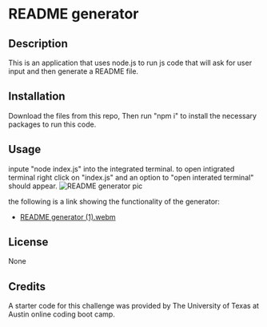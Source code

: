 # README generator

## Description
This is an application that uses node.js to run js code that will ask for user input and then generate a README file.

## Installation
Download the files from this repo, Then run "npm i" to install the necessary packages to run this code.

## Usage
inpute "node index.js" into the integrated terminal. to open intigrated terminal right click on "index.js" and an option to "open interated terminal" should appear.
![README generator pic](https://github.com/CortezT/README-Generator/assets/126823522/d454f9f2-e8ab-43d9-8066-242b9194b2b8)

the following is a link showing the functionality of the generator:
- [README generator (1).webm](https://github.com/CortezT/README-Generator/assets/126823522/4cdae94b-42fe-4058-a491-6f42d9f5a286)


## License
None

## Credits
A starter code for this challenge was provided by The University of Texas at Austin online coding boot camp.
